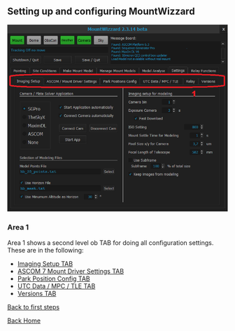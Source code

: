 ## Setting up and configuring MountWizzard

<img src="../pics/tab_settings.png">

### Area 1

Area 1 shows a second level ob TAB for doing all configuration settings. These are in the following:

- [Imaging Setup TAB](settings1.md)
- [ASCOM 7 Mount Driver Settings TAB](settings2.md)
- [Park Position Config TAB](settings3.md)
- [UTC Data / MPC / TLE TAB](settings4.md)
- [Versions TAB](settings5.md)

[Back to first steps](firststeps.md)

[Back Home](home.md)